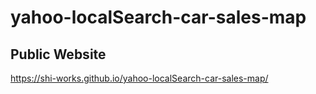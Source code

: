 # yahoo-localSearch-car-sales-map
## Public Website
https://shi-works.github.io/yahoo-localSearch-car-sales-map/
